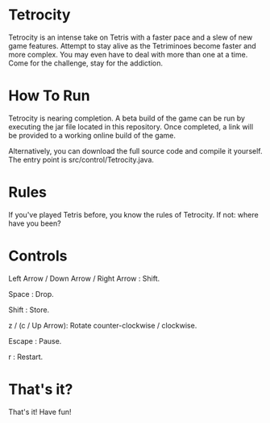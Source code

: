 Tetrocity
=========

Tetrocity is an intense take on Tetris with a faster pace and a slew of new game features. Attempt to stay alive as the Tetriminoes become faster and more complex. You may even have to deal with more than one at a time. Come for the challenge, stay for the addiction. 

How To Run
=========

Tetrocity is nearing completion. A beta build of the game can be run by executing the jar file located in this repository. Once completed, a link will be provided to a working online build of the game.

Alternatively, you can download the full source code and compile it yourself. The entry point is src/control/Tetrocity.java.

Rules
=========

If you've played Tetris before, you know the rules of Tetrocity. If not: where have you been?

Controls
=========

Left Arrow / Down Arrow / Right Arrow : Shift.

Space : Drop.

Shift : Store.

z / (c / Up Arrow): Rotate counter-clockwise / clockwise. 

Escape : Pause.

r : Restart.

That's it?
==========

That's it! Have fun!
